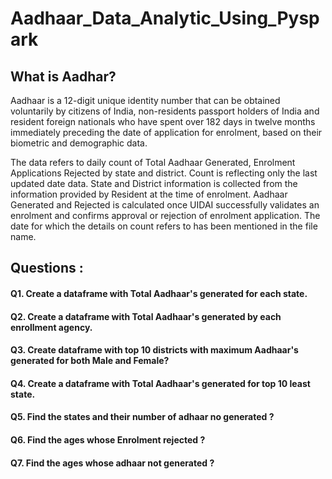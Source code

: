# Aadhaar_Data_Analytic_Using_Pyspark

## What is Aadhar?

Aadhaar is a 12-digit unique identity number that can be obtained voluntarily by citizens of India, non-residents
passport holders of India and resident foreign nationals who have spent over 182 days in twelve months immediately
preceding the date of application for enrolment, based on their biometric and demographic data.

The data refers to daily count of Total Aadhaar Generated, Enrolment Applications Rejected by state and district. 
Count is reflecting only the last updated date data. State and District information is collected from the information provided by Resident 
at the time of enrolment. Aadhaar Generated and Rejected is calculated once UIDAI successfully validates an enrolment and 
confirms approval or rejection  of enrolment application. The date for which the details on count refers to has been mentioned in the file name. 


## Questions :
#### Q1. Create a dataframe with Total Aadhaar's generated for each state.
#### Q2. Create a dataframe with Total Aadhaar's generated by each enrollment agency.
#### Q3. Create dataframe with top 10 districts with maximum Aadhaar's generated for both Male and Female?
#### Q4. Create a dataframe with Total Aadhaar's generated for top 10 least state.
#### Q5. Find the states and their number of adhaar no generated ?
#### Q6. Find the ages whose Enrolment rejected ?
#### Q7. Find the ages whose adhaar not generated ?
